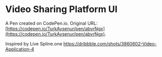 # Video Sharing Platform UI

A Pen created on CodePen.io. Original URL: [https://codepen.io/TurkAysenur/pen/abvrNgx](https://codepen.io/TurkAysenur/pen/abvrNgx).

Inspired by Live Spline.one 
https://dribbble.com/shots/3860602-Video-Application-4

